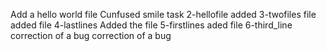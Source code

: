 Add a hello world file
Cunfused smile task
2-hellofile
added 3-twofiles file
added file 4-lastlines
Added the file 5-firstlines
aded file 6-third_line
correction of a bug
correction of a bug
